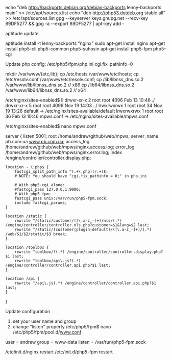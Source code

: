 echo "deb http://backports.debian.org/debian-backports lenny-backports main" >> /etc/apt/sources.list
echo "deb http://php53.dotdeb.org stable all" >>   /etc/apt/sources.list
gpg --keyserver keys.gnupg.net --recv-key 89DF5277 && gpg -a --export 89DF5277 | apt-key add -

aptitude update

aptitude install -t lenny-backports "nginx"
sudo apt-get install nginx
apt-get install php5-cli php5-common php5-suhosin 
apt-get install php5-fpm php5-cgi

Update php config:
/etc/php5/fpm/php.ini
cgi.fix_pathinfo=0

mkdir /var/www/{etc,lib};
cp /etc/hosts /var/www/etc/hosts;
cp /etc/resolv.conf /var/www/etc/resolv.conf;
cp /lib/libnss_dns.so.2 /var/www/lib/libnss_dns.so.2 // x86
cp /lib64/libnss_dns.so.2  /var/www/lib64/libnss_dns.so.2 // x64


/etc/nginx/sites-enabled$ ll
drwxr-xr-x 2 root root 4096 Feb 13 10:46 ./
drwxr-xr-x 5 root root 4096 Nov 19 14:03 ../
lrwxrwxrwx 1 root root   34 Nov 19 13:26 default -> /etc/nginx/sites-available/default
lrwxrwxrwx 1 root root   36 Feb 13 10:46 mpws.conf -> /etc/nginx/sites-available/mpws.conf


/etc/nginx/sites-enabled$ nano mpws.conf

server {
    listen 5001;
    root   /home/andrew/github/web/mpws;
    server_name pb.com.ua www.pb.com.ua;
    access_log /home/andrew/github/web/mpws/nginx.access.log;
    error_log /home/andrew/github/web/mpws/nginx.error.log;
    index /engine/controller/controller.display.php;

    location ~ \.php$ {
        fastcgi_split_path_info ^(.+\.php)(/.+)$;
        # NOTE: You should have "cgi.fix_pathinfo = 0;" in php.ini

        # With php5-cgi alone:
        #fastcgi_pass 127.0.0.1:9000;
        # With php5-fpm:
        fastcgi_pass unix:/var/run/php5-fpm.sock;
        include fastcgi_params;
    }

    location /static {
        rewrite ^/static/customer/([\.a-z_-]+)/nls/(.*) /engine/controller/controller.nls.php?customer=$1&lang=$2 last;
        rewrite ^/static/(customer|plugin|default)/([\.a-z_-]+)/(.*) /web/$1/$2/static/$3 break;
    }

    location /toolbox {
        rewrite ^toolbox/?(.*) /engine/controller/controller.display.php?$1 last;
        rewrite ^toolbox/api\.js?(.*) /engine/controller/controller.api.php?$1 last;
    }

    location /api {
        rewrite ^/api\.js(.*) /engine/controller/controller.api.php?$1 last;
    }

}

Update configuration
1) set your user name and group
2) change "listen" property
/etc/php5/fpm$ nano /etc/php5/fpm/pool.d/www.conf

user = andrew
group = www-data
listen = /var/run/php5-fpm.sock


/etc/init.d/nginx restart
/etc/init.d/php5-fpm restart